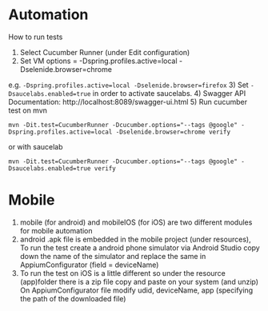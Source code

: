 # Automation
How to run tests
1) Select Cucumber Runner (under Edit configuration)
2) Set VM options = -Dspring.profiles.active=local -Dselenide.browser=chrome

e.g. `-Dspring.profiles.active=local -Dselenide.browser=firefox`
3) Set `-Dsaucelabs.enabled=true` in order to activate saucelabs.
4) Swagger API Documentation: http://localhost:8089/swagger-ui.html
5) Run cucumber test on mvn

`mvn -Dit.test=CucumberRunner -Dcucumber.options="--tags @google" -Dspring.profiles.active=local -Dselenide.browser=chrome verify`

or with saucelab

`mvn -Dit.test=CucumberRunner -Dcucumber.options="--tags @google" -Dsaucelabs.enabled=true verify`

# Mobile
1) mobile (for android) and mobileIOS (for iOS) are two different modules for mobile automation
2) android .apk file is embedded in the mobile project (under resources), To run the test create a android phone simulator 
   via Android Studio copy down the name of the simulator and replace the same in AppiumConfigurator (field = deviceName)
3) To run the test on iOS is a little different so under the resource (app)folder there is a zip file copy and paste on your system (and unzip)
   On AppiumConfigurator file modify udid, deviceName, app (specifying the path of the downloaded file) 
  